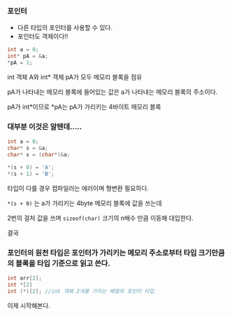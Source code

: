 ### 포인터

- 다른 타입의 포인터를 사용할 수 있다.
- 포인터도 객체이다!!

```c++
int a = 0;
int* pA = &a;
*pA = 1;
```
int 객체 A와 int* 객체 pA가 모두 메모리 블록을 점유

pA가 나타내는 메모리 블록에 들어있는 값은 a가 나타내는 메모리 블록의 주소이다.

pA가 int*이므로 *pA는 pA가 가리키는 4바이트 메모리 블록

### 대부분 이것은 알텐데.....

```c++
int a = 0;
char* s = &a;
char* s = (char*)&a;

*(s + 0) = 'A';
*(s + 1) = 'B';
```

타입이 다를 경우 컴파일러는 에러이며 형변환 필요하다.

`*(s + 0)` 는 a가 가리키는 4byte 메모리 블록에 값을 쓰는데

2번의 걸처 값을 쓰며 `sizeof(char)` 크기의 n배수 만큼 이동해 대입한다.

결국
### 포인터의 원천 타입은 포인터가 가리키는 메모리 주소로부터 타입 크기만큼의 블록을 타입 기준으로 읽고 쓴다.

```c++
int arr[2];
int *[2]
int (*)[2]; //int 객체 2개를 가지는 배열의 포인터 타입
```


이제 시작해본다.